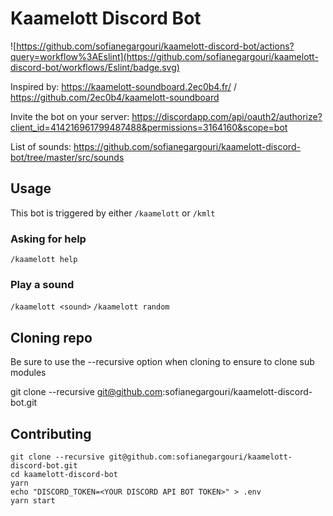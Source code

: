 # Kaamelott Discord Bot

![https://github.com/sofianegargouri/kaamelott-discord-bot/actions?query=workflow%3AEslint](https://github.com/sofianegargouri/kaamelott-discord-bot/workflows/Eslint/badge.svg)

Inspired by: https://kaamelott-soundboard.2ec0b4.fr/ / https://github.com/2ec0b4/kaamelott-soundboard

Invite the bot on your server: https://discordapp.com/api/oauth2/authorize?client_id=414216961799487488&permissions=3164160&scope=bot

List of sounds: https://github.com/sofianegargouri/kaamelott-discord-bot/tree/master/src/sounds

## Usage

This bot is triggered by either `/kaamelott` or `/kmlt`

### Asking for help

`/kaamelott help`

### Play a sound

`/kaamelott <sound>`
`/kaamelott random`

## Cloning repo

Be sure to use the --recursive option when cloning to ensure to clone sub modules

git clone --recursive git@github.com:sofianegargouri/kaamelott-discord-bot.git

## Contributing

```
git clone --recursive git@github.com:sofianegargouri/kaamelott-discord-bot.git
cd kaamelott-discord-bot
yarn
echo "DISCORD_TOKEN=<YOUR DISCORD API BOT TOKEN>" > .env
yarn start
```
